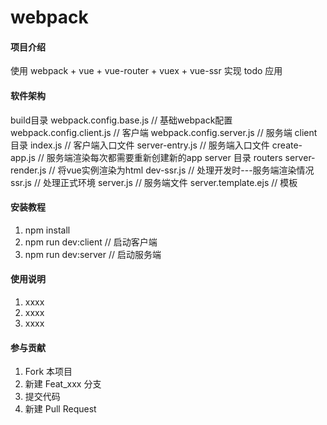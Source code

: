# webpack

#### 项目介绍
使用 webpack + vue + vue-router + vuex + vue-ssr 实现 todo 应用

#### 软件架构
build目录
  webpack.config.base.js  // 基础webpack配置
  webpack.config.client.js  // 客户端
  webpack.config.server.js  // 服务端
client目录 
  index.js // 客户端入口文件
  server-entry.js // 服务端入口文件
  create-app.js // 服务端渲染每次都需要重新创建新的app
server 目录
  routers
    server-render.js // 将vue实例渲染为html
    dev-ssr.js // 处理开发时---服务端渲染情况
    ssr.js  // 处理正式环境
  server.js // 服务端文件
  server.template.ejs // 模板
  
#### 安装教程

1. npm install 
2. npm run dev:client   // 启动客户端
3. npm run dev:server   // 启动服务端

#### 使用说明

1. xxxx
2. xxxx
3. xxxx

#### 参与贡献

1. Fork 本项目
2. 新建 Feat_xxx 分支
3. 提交代码
4. 新建 Pull Request

